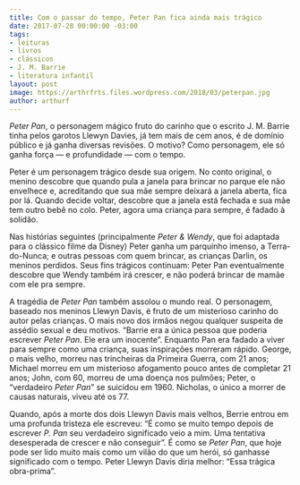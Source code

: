 ```yaml
---
title: Com o passar do tempo, Peter Pan fica ainda mais trágico
date: 2017-07-28 00:00:00 -03:00
tags:
- leituras
- livros
- clássicos
- J. M. Barrie
- literatura infantil
layout: post
image: https://arthrfrts.files.wordpress.com/2018/03/peterpan.jpg
author: arthurf
---
```


_Peter Pan_, o personagem mágico fruto do carinho que o escrito J. M. Barrie tinha pelos garotos Llewyn Davies, já tem mais de cem anos, é de domínio público e já ganha diversas revisões. O motivo? Como personagem, ele só ganha força — e profundidade — com o tempo.

Peter é um personagem trágico desde sua origem. No conto original, o menino descobre que quando pula a janela para brincar no parque ele não envelhece e, acreditando que sua mãe sempre deixará a janela aberta, fica por lá. Quando decide voltar, descobre que a janela está fechada e sua mãe tem outro bebê no colo. Peter, agora uma criança para sempre, é fadado à solidão.

Nas histórias seguintes (principalmente _Peter & Wendy_, que foi adaptada para o clássico filme da Disney) Peter ganha um parquinho imenso, a Terra-do-Nunca; e outras pessoas com quem brincar, as crianças Darlin, os meninos perdidos. Seus fins trágicos continuam: Peter Pan eventualmente descobre que Wendy também irá crescer, e não poderá brincar de mamãe com ele pra sempre.

A tragédia de _Peter Pan_ também assolou o mundo real. O personagem, baseado nos meninos Llewyn Davis, é fruto de um misterioso carinho do autor pelas crianças. O mais novo dos irmãos negou qualquer suspeita de assédio sexual e deu motivos. “Barrie era a única pessoa que poderia escrever _Peter Pan_. Ele era um inocente”. Enquanto Pan era fadado a viver para sempre como uma criança, suas inspirações morreram rápido. George, o mais velho, morreu nas trincheiras da Primeira Guerra, com 21 anos; Michael morreu em um misterioso afogamento pouco antes de completar 21 anos; John, com 60, morreu de uma doença nos pulmões; Peter, o “verdadeiro _Peter Pan_” se suicidou em 1960. Nicholas, o único a morrer de causas naturais, viveu até os 77.

Quando, após a morte dos dois Llewyn Davis mais velhos, Berrie entrou em uma profunda tristeza ele escreveu: “É como se muito tempo depois de escrever _P. Pan_ seu verdadeiro significado veio a mim. Uma tentativa desesperada de crescer e não conseguir”. É como se _Peter Pan_, que hoje pode ser lido muito mais como um vilão do que um herói, só ganhasse significado com o tempo. Peter Llewyn Davis diria melhor: “Essa trágica obra-prima”.
